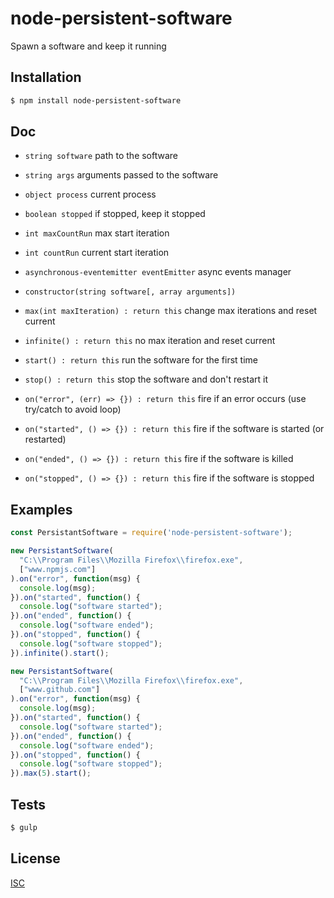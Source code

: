 # node-persistent-software
Spawn a software and keep it running


## Installation

```bash
$ npm install node-persistent-software
```

## Doc

* ``` string software ``` path to the software
* ``` string args ``` arguments passed to the software
* ``` object process ``` current process
* ``` boolean stopped ``` if stopped, keep it stopped
* ``` int maxCountRun ``` max start iteration
* ``` int countRun ``` current start iteration
* ``` asynchronous-eventemitter eventEmitter ``` async events manager

* ``` constructor(string software[, array arguments]) ```

* ``` max(int maxIteration) : return this ``` change max iterations and reset current
* ``` infinite() : return this ``` no max iteration and reset current
* ``` start() : return this ``` run the software for the first time
* ``` stop() : return this ``` stop the software and don't restart it
* ``` on("error", (err) => {}) : return this ``` fire if an error occurs (use try/catch to avoid loop)
* ``` on("started", () => {}) : return this ``` fire if the software is started (or restarted)
* ``` on("ended", () => {}) : return this ``` fire if the software is killed
* ``` on("stopped", () => {}) : return this ``` fire if the software is stopped

## Examples

```js
const PersistantSoftware = require('node-persistent-software');

new PersistantSoftware(
  "C:\\Program Files\\Mozilla Firefox\\firefox.exe",
  ["www.npmjs.com"]
).on("error", function(msg) {
  console.log(msg);
}).on("started", function() {
  console.log("software started");
}).on("ended", function() {
  console.log("software ended");
}).on("stopped", function() {
  console.log("software stopped");
}).infinite().start();

new PersistantSoftware(
  "C:\\Program Files\\Mozilla Firefox\\firefox.exe",
  ["www.github.com"]
).on("error", function(msg) {
  console.log(msg);
}).on("started", function() {
  console.log("software started");
}).on("ended", function() {
  console.log("software ended");
}).on("stopped", function() {
  console.log("software stopped");
}).max(5).start();
```

## Tests

```bash
$ gulp
```

## License

  [ISC](LICENSE)
